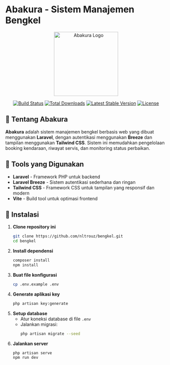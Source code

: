 
# Abakura - Sistem Manajemen Bengkel

<p align="center">
  <a href="https://laravel.com" target="_blank">
    <img src="https://i.pinimg.com/originals/0b/18/d7/0b18d74a360882472be99d2ad8e9d966.gif" width="200" alt="Abakura Logo">
  </a>
</p>

<p align="center">
<a href="https://github.com/laravel/framework/actions"><img src="https://github.com/laravel/framework/workflows/tests/badge.svg" alt="Build Status"></a>
<a href="https://packagist.org/packages/laravel/framework"><img src="https://img.shields.io/packagist/dt/laravel/framework" alt="Total Downloads"></a>
<a href="https://packagist.org/packages/laravel/framework"><img src="https://img.shields.io/packagist/v/laravel/framework" alt="Latest Stable Version"></a>
<a href="https://packagist.org/packages/laravel/framework"><img src="https://img.shields.io/packagist/l/laravel/framework" alt="License"></a>
</p>

## 📌 Tentang Abakura

**Abakura** adalah sistem manajemen bengkel berbasis web yang dibuat menggunakan **Laravel**, dengan autentikasi menggunakan **Breeze** dan tampilan menggunakan **Tailwind CSS**. Sistem ini memudahkan pengelolaan booking kendaraan, riwayat servis, dan monitoring status perbaikan.

## 🚀 Tools yang Digunakan

- **Laravel** - Framework PHP untuk backend
- **Laravel Breeze** - Sistem autentikasi sederhana dan ringan
- **Tailwind CSS** - Framework CSS untuk tampilan yang responsif dan modern
- **Vite** - Build tool untuk optimasi frontend

## 🔧 Instalasi

1. **Clone repository ini**
   ```bash
   git clone https://github.com/nltrouz/bengkel.git
   cd bengkel
   ```
2. **Install dependensi**
   ```bash
   composer install
   npm install
   ```
3. **Buat file konfigurasi**
   ```bash
   cp .env.example .env
   ```
4. **Generate aplikasi key**
   ```bash
   php artisan key:generate
   ```
5. **Setup database**
   - Atur koneksi database di file `.env`
   - Jalankan migrasi:
     ```bash
     php artisan migrate --seed
     ```
6. **Jalankan server**
   ```bash
   php artisan serve
   npm run dev
   ```
